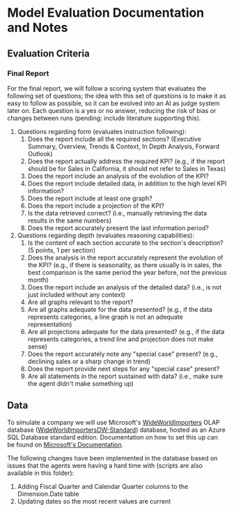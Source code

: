 # Model Evaluation Documentation and Notes

## Evaluation Criteria

### Final Report

For the final report, we will follow a scoring system that evaluates the following set of questions; the idea with this set of questions is to make it as easy to follow as possible, so it can be evolved into an AI as judge system later on. Each question is a yes or no answer, reducing the risk of bias or changes between runs (pending: include literature supporting this).

1. Questions regarding form (evaluates instruction following):
   1. Does the report include all the required sections? (Executive Summary, Overview, Trends & Context, In Depth Analysis, Forward Outlook)
   2. Does the report actually address the required KPI? (e.g., if the report should be for Sales in California, it should not refer to Sales in Texas)
   3. Does the report include an analysis of the evolution of the KPI?
   4. Does the report include detailed data, in addition to the high level KPI information?
   5. Does the report include at least one graph?
   6. Does the report include a projection of the KPI?
   7. Is the data retrieved correct? (i.e., manually retrieving the data results in the same numbers)
   8. Does the report accurately present the last information period?
2. Questions regarding depth (evaluates reasoning capabilities):
   1. Is the content of each section accurate to the section's description? (5 points, 1 per section)
   2. Does the analysis in the report accurately represent the evolution of the KPI? (e.g., if there is seasonality, as there usually is in sales, the best comparison is the same period the year before, not the previous month)
   3. Does the report include an analysis of the detailed data? (i.e., is not just included without any context)
   4. Are all graphs relevant to the report?
   5. Are all graphs adequate for the data presented? (e.g., if the data represents categories, a line graph is not an adequate representation)
   6. Are all projections adequate for the data presented?  (e.g., if the data represents categories, a trend line and projection does not make sense)
   7. Does the report accurately note any "special case" present? (e.g., declining sales or a sharp change in trend)
   8. Does the report provide next steps for any "special case" present?
   9. Are all statements in the report sustained with data? (i.e., make sure the agent didn't make something up)

## Data

To simulate a company we will use Microsoft's [WideWorldImporters](https://github.com/microsoft/sql-server-samples/tree/master/samples/databases/wide-world-importers) OLAP database ([WideWorldImportersDW-Standard](https://github.com/Microsoft/sql-server-samples/releases/download/wide-world-importers-v1.0/WideWorldImportersDW-Standard.bacpac)) database, hosted as an Azure SQL Database standard edition. Documentation on how to set this up can be found on [Microsoft's Documentation](https://learn.microsoft.com/en-gb/sql/samples/wide-world-importers-dw-install-configure?view=sql-server-ver17&tabs=sql-database).

The following changes have been implemented in the database based on issues that the agents were having a hard time with (scripts are also available in this folder):

1. Adding Fiscal Quarter and Calendar Quarter columns to the Dimension.Date table
2. Updating dates so the most recent values are current
